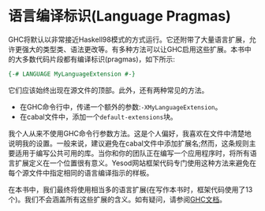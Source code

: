 # 语言编译标识(Language Pragmas)
GHC将默认以非常接近Haskell98模式的方式运行。它还附带了大量语言扩展，允许更强大的类型类、语法更改等。有多种方法可以让GHC启用这些扩展。本书中的大多数代码片段都有编译标识(pragmas)，如下所示:
```haskell
{-# LANGUAGE MyLanguageExtension #-}
```

它们应该始终出现在源文件的顶部。此外，还有两种常见的方法。

- 在GHC命令行中，传递一个额外的参数:`-XMyLanguageExtension`。
- 在cabal文件中，添加一个`default-extensions`块。

我个人从来不使用GHC命令行参数方法。这是个人偏好，我喜欢在文件中清楚地说明我的设置。一般来说，建议避免在cabal文件中添加扩展名;然而，这条规则主要适用于编写公共可用的库。当你和你的团队正在编写一个应用程序时，将所有语言扩展定义在一个位置很有意义。Yesod网站框架代码专门使用这种方法来避免在每个源文件中指定相同的语言编译指示的样板。

在本书中，我们最终将使用相当多的语言扩展(在写作本书时，框架代码使用了13个)。我们不会涵盖所有这些扩展的含义。如有疑问，请参阅[GHC文档](http://bit.ly/ghc-docs)。
